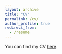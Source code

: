 ```yaml
---
layout: archive
title: "CV"
permalink: /cv/
author_profile: true
redirect_from:
  - /resume
---
```


You can find my CV [here](/files/Owen_Queen_CV.pdf).
